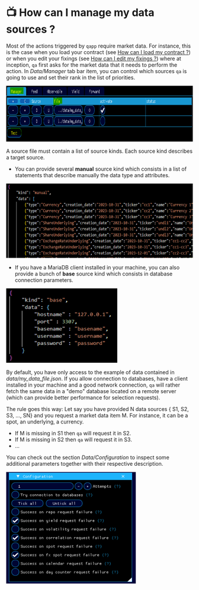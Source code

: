 # 📺 How can I manage my data sources ?

Most of the actions triggered by `qapp` require market data. For instance, this is the case when you load your contract (see [How can I load my contract ?](../features/how-can-i-load-my-contract/doc.md)) or when you edit your fixings (see [How can I edit my fixings ?](../features/how-can-i-load-my-contract/doc.md)) where at inception, `qa` first asks for the market data that it needs to perform the action.
In <em>Data/Manager</em> tab bar item, you can control which sources `qa` is going to use and set their rank in the list of priorities.

<div align="left">
  <div>
    <img src="captures/Capture1.PNG" width="1000" height="150"/>
  </div>
</div>

A source file must contain a list of source kinds. Each source kind describes a target source.
- You can provide several <strong>manual</strong> source kind which consists in a list of statements that describe manually the data type and attributes.

<div align="left">
  <div>
    <img src="captures/Capture3.PNG" width="600" height="200"/>
  </div>
</div>

- If you have a MariaDB client installed in your machine, you can also provide a bunch of <strong>base</strong> source kind which consists in database connection parameters.

<div align="left">
  <div>
    <img src="captures/Capture2.PNG" width="300" height="200"/>
  </div>
</div>


By default, you have only access to the example of data contained in <em>data/my_data_file.json</em>. If you allow connection to databases, have a client installed in your machine and a good network connection, `qa` will rather fetch the same data in a "demo" database located on a remote server (which can provide better performance for selection requests).

The rule goes this way: Let say you have provided N data sources { S1, S2, S3, ..., SN} and you request a market data item M. For instance, it can be a spot, an underlying, a currency.
- If M is missing in S1 then `qa` will request it in S2.
- If M is missing in S2 then `qa` will request it in S3.
- ...

You can check out the section <em>Data/Configuration</em> to inspect some additional parameters together with their respective description.

<div align="left">
  <div>
    <img src="captures/Capture4.PNG" width="350" height="300"/>
  </div>
</div>